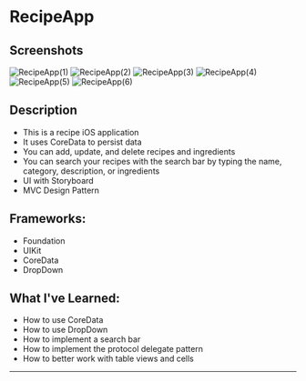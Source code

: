 
# RecipeApp

## Screenshots
![RecipeApp(1)](https://user-images.githubusercontent.com/82785695/180651512-af2595ca-e2b1-451c-b242-49dec4ffba48.png)
![RecipeApp(2)](https://user-images.githubusercontent.com/82785695/180651516-7fb232be-e61a-47c5-8930-62b381df234e.png)
![RecipeApp(3)](https://user-images.githubusercontent.com/82785695/180651609-4136e0da-531b-4bf3-a7c8-03f8d5a9c287.png)
![RecipeApp(4)](https://user-images.githubusercontent.com/82785695/180651568-a1dde458-5e96-4029-8a43-303757573f0d.png)
![RecipeApp(5)](https://user-images.githubusercontent.com/82785695/180651525-ca0460a0-dac3-42f8-96b8-b25fd8496145.png)
![RecipeApp(6)](https://user-images.githubusercontent.com/82785695/180675299-c4630ae9-e1bb-471f-92ca-f5edc716582c.png)

## Description
- This is a recipe iOS application 
- It uses CoreData to persist data
- You can add, update, and delete recipes and ingredients
- You can search your recipes with the search bar by typing the name, category, description, or ingredients
- UI with Storyboard
- MVC Design Pattern

## Frameworks:
- Foundation
- UIKit
- CoreData
- DropDown

## What I've Learned:
- How to use CoreData
- How to use DropDown
- How to implement a search bar 
- How to implement the protocol delegate pattern
- How to better work with table views and cells

---
